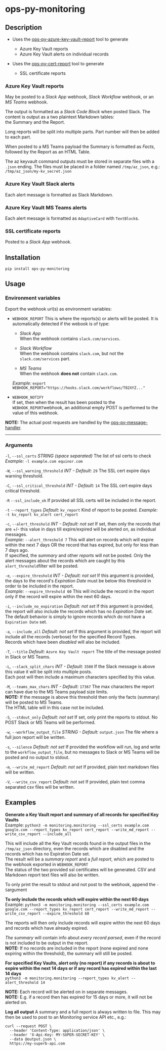 # ops-py-monitoring  
  
## Description  
  
- Uses the [ops-py-azure-key-vault-report](https://pypi.org/project/ops-py-azure-key-vault-report) tool to generate
  - Azure Key Vault reports 
  - Azure Key Vault alerts on individual records 

- Uses the [ops-py-cert-report](https://github.com/equinor/ops-py-cert-report) tool to generate
  - SSL certificate reports 
     
### Azure Key Vault reports
May be posted to a *Slack App* webhook, *Slack Workflow* webhook, or an *MS Teams* webhook.  
  
The output is formatted as a *Slack Code Block* when posted Slack. The content is output as a two plaintext Markdown tables:     
the Summary and the Report.    
  
Long reports will be split into multiple parts. Part number will then be added to each part.     
  
When posted to a MS Teams payload the Summary is formatted as *Facts*, followed by the Report as an HTML Table.  

The az keyvault command outputs must be stored in separate files with a `.json` ending. The files must be placed in a folder named `/tmp/az_json`, e.g.:   
`/tmp/az_json/my-kv_secret.json`
  
### Azure Key Vault Slack alerts     
Each alert message is formatted as Slack Markdown.  
  
### Azure Key Vault MS Teams alerts  
Each alert message is formatted as `AdaptiveCard` with `TextBlock`s.  
 
### SSL certificate reports
Posted to a *Slack App* webhook.
 
  
## Installation  
`pip install ops-py-monitoring`  
  
## Usage  
  
### Environment variables  
Export the webhook url(s) as environment variables:  
  
- `WEBHOOK_REPORT` This is where the reports(s) or alerts will be posted. It is automatically detected if the webook is of type:  
  - *Slack App*    
 When the webhook contains `slack.com/services`.  
  
  - *Slack Workflow*    
 When the webhook contains `slack.com`, but not the `slack.com/services` part.  
  
  - *MS Teams*    
 When the webhook **does not** contain `slack.com`.  
  
  *Example:* `export WEBHOOK_REPORT="https://hooks.slack.com/workflows/T02XYZ..."`  
  
- `WEBHOOK_NOTIFY`  
If set, then when the result has been posted to the `WEBHOOK_REPORT`webhook, an additional empty POST is performed to the value of this webhook.  
  
**NOTE:** The actual post requests are handled by the [ops-py-message-handler](https://pypi.org/project/ops-py-message-handler).  
  
---  
  
### Arguments  
  
`-l`, `--ssl_certs` *STRING (space separated)* The list of ssl certs to check
*Example:*  `-l example.com equinor.com`  

`-W`, `--ssl_warning_threshold` *INT - Default:* `29`  The SSL cert expire days warning threshold.  

`-C`, `--ssl_critical_threshold` *INT - Default:* `14`  The SSL cert expire days critical threshold.  

`-R` `--ssl_include_ok` If provided all SSL certs will be included in the report.

`-t` `--report_types` *Default:* `kv_report` Kind of report to be posted.
*Example:* `-t kv_report kv_alert cert_report`

`-c`, `--alert_threshold` *INT - Default: not set* If set, then only the records that are +/- this value in days till expire/expired will be alerted on, as individual messages.     
*Example:* `--alert_threshold 7` This will alert on records which will expire within the next 7 days OR the record that has expired, but only for less than 7 days ago.    
If specified, the *summary* and other *reports* will not be posted. Only the alert messages about the records which are caught by this `alert_threshold`filter will be posted.  
  
`-e`, `--expire_threshold` *INT - Default: not set* If this argument is provided, the days to the record's *Expiration Date* must be below this threshold in order to be included in the report.     
*Example:* `--expire_threshold 60` This will include the record in the report only if the record will expire within the next 60 days.     
  
`-i`, `--include_no_expiration` *Default: not set* If this argument is provided, the report will also include the records which has no *Expiration Date* set.  
The default behavior is simply to ignore records which do not have a `Expiration Date` set.     
  
`-a`, `--include_all` *Default: not set* If this argument is provided, the report will include all the records (verbose) for the specified Record Types.  
Records which have been *disabled* will also be included.     
  
`-T`, `--title` *Default:* `Azure Key Vault report` The title of the message posted in Slack or MS Teams.     
  
`-L`, `--slack_split_chars` *INT - Default:* `3500` If the Slack message is above this value it will be split into multiple posts.  
Each post will then include a maximum characters specified by this value.     
  
`-M`, `--teams_max_chars` *INT - Default:* `17367` The max characters the report can have due to the MS Teams payload size limits.     
**NOTE:** If the message is above this threshold then only the facts (summary) will be posted to MS Teams.  
The HTML table will in this case not be included.     
  
`-S`, `--stdout_only` *Default: not set* If set, only print the reports to stdout. No POST Slack or MS Teams will be performed.     
  
`-w`, `--workflow_output_file` *STRING - Default:* `output.json` The file where a full json report will be written.     
  
`-s`, `--silence` *Default: not set* If provided the workflow will run, log and write to the `workflow_output_file`, but no messages to Slack or MS Teams will be posted and no output to stdout.     

`-m`, `--write_md_report` *Default: not set* If provided, plain text markdown files will be written.

`-V`, `--write_csv_report` *Default: not set* If provided, plain text comma separated csv files will be written.


  
## Examples  
  
**Generate a Key Vault report and summary of all records for specified Key Vaults**   
Example: `python3 -m monitoring.monitoring --ssl_certs example.com google.com --report_types kv_report cert_report --write_md_report --write_csv_report --include_all`  
  
This will include all the Key Vault records found in the output files in the `/tmp/az_json` directory, even the records which are disabled and the records which has no Expiration Date set.  
The result will be a *summary report* and a *full report*, which are posted to the webhook exported in `WEBHOOK_REPORT`  
The status of the two provided ssl certificates will be generated. CSV and Markdown report text files will also be written.

To only print the result to stdout and not post to the webhook, append the `-S`argument  
  
**To only include the records which will expire within the next 60 days**     
Example: `python3 -m monitoring.monitoring --ssl_certs example.com google.com --report_types kv_report cert_report --write_md_report --write_csv_report --expire_threshold 60`  

The reports will then only include records will expire within the next 60 days and records which have already expired.    
  
*The summary* will contain info about *every record parsed*, even if the record is not included to be output in the report.     
**NOTE:** If no records are included in the report (none expired and none expiring within the threshold), the summary will still be posted.    
  
**For specified Key Vaults, alert only (no report) if any records is about to expire within the next 14 days or if any record has expired within the last 14 days**  
`python3 -m monitoring.monitoring --report_types kv_alert --alert_threshold 14`  
  
**NOTE:** Each record will be alerted on in separate messages.     
**NOTE:** E.g. if a record then has expired for 15 days or more, it will not be alerted on.    
  
**Log all output** A summary and a full report is always written to file. This may then be used to post to an Monitoring service API etc., e.g.:     
```  
curl --request POST \    
  --header 'Content-Type: application/json' \    
  --header 'X-Api-Key: MY-SUPER-SECRET-KEY' \    
  --data @output.json \    
  https://my-superb-api.com  
```
